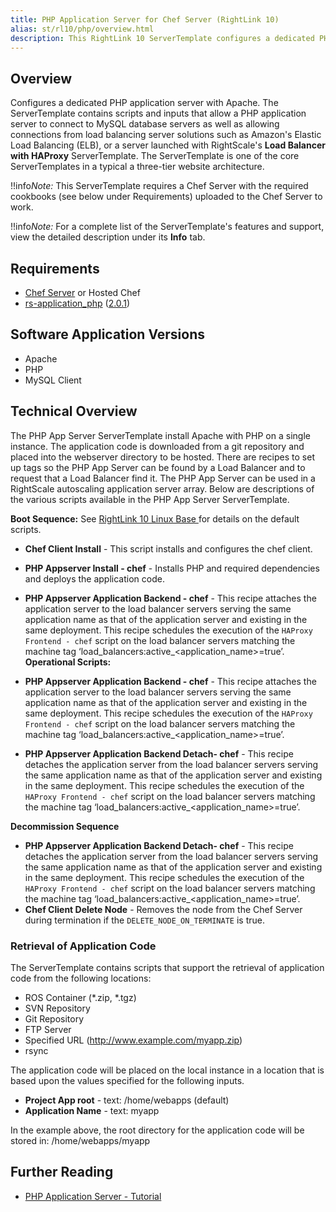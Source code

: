 ```yaml
---
title: PHP Application Server for Chef Server (RightLink 10)
alias: st/rl10/php/overview.html
description: This RightLink 10 ServerTemplate configures a dedicated PHP application server with Apache. It contains scripts and inputs that allow a PHP application server to connect to MySQL database servers and other resources.
---
```


## Overview

Configures a dedicated PHP application server with Apache. The ServerTemplate contains scripts and inputs that allow a PHP application server to connect to MySQL database servers as well as allowing connections from load balancing server solutions such as Amazon's Elastic Load Balancing (ELB), or a server launched with RightScale's **Load Balancer with HAProxy** ServerTemplate. The ServerTemplate is one of the core ServerTemplates in a typical a three-tier website architecture.

!!info*Note:* This ServerTemplate requires a Chef Server with the required cookbooks (see below under Requirements) uploaded to the Chef Server to work.

!!info*Note:* For a complete list of the ServerTemplate's features and support, view the detailed description under its <b>Info</b> tab.

## Requirements
* [Chef Server](/st/rl10/chef-server/overview.html) or Hosted Chef
* [rs-application_php](https://github.com/rightscale-cookbooks/rs-application_php) ([2.0.1](https://github.com/rightscale-cookbooks/rs-application_php/releases/tag/v2.0.1))

## Software Application Versions

* Apache
* PHP
* MySQL Client

## Technical Overview

The PHP App Server ServerTemplate install Apache with PHP on a single instance. The application code is downloaded from a git repository and placed into the webserver directory to be hosted. There are recipes to set up tags so the PHP App Server can be found by a Load Balancer and to request that a Load Balancer find it. The PHP App Server can be used in a RightScale autoscaling application server array. Below are descriptions of the various scripts available in the PHP App Server ServerTemplate.

**Boot Sequence:**
See [RightLink 10 Linux Base ](/st/rl10/base_linux/overview.html) for details on the default scripts.
* **Chef Client Install** - This script installs and configures the chef client.  
* **PHP Appserver Install - chef** - Installs PHP and required dependencies and deploys the application code.
* **PHP Appserver Application Backend - chef** - This recipe attaches the application server to the load balancer servers serving the same application name as that of the application server and existing in the same deployment. This recipe schedules the execution of the `HAProxy Frontend - chef` script on the load balancer servers matching the machine tag ‘load_balancers:active_<application_name>=true’.
**Operational Scripts:**

* **PHP Appserver Application Backend - chef** - This recipe attaches the application server to the load balancer servers serving the same application name as that of the application server and existing in the same deployment. This recipe schedules the execution of the `HAProxy Frontend - chef` script on the load balancer servers matching the machine tag ‘load_balancers:active_<application_name>=true’.
* **PHP Appserver Application Backend Detach- chef** - This recipe detaches the application server from the load balancer servers serving the same application name as that of the application server and existing in the same deployment. This recipe schedules the execution of the `HAProxy Frontend - chef` script on the load balancer servers matching the machine tag ‘load_balancers:active_<application_name>=true’.

**Decommission Sequence**
* **PHP Appserver Application Backend Detach- chef** - This recipe detaches the application server from the load balancer servers serving the same application name as that of the application server and existing in the same deployment. This recipe schedules the execution of the `HAProxy Frontend - chef` script on the load balancer servers matching the machine tag ‘load_balancers:active_<application_name>=true’.
* **Chef Client Delete Node** - Removes the node from the Chef Server during termination if the `DELETE_NODE_ON_TERMINATE` is true.

### Retrieval of Application Code

The ServerTemplate contains scripts that support the retrieval of application code from the following locations:

* ROS Container (\*.zip, \*.tgz)
* SVN Repository
* Git Repository
* FTP Server
* Specified URL (http://www.example.com/myapp.zip)
* rsync

The application code will be placed on the local instance in a location that is based upon the values specified for the following inputs.

* **Project App root** - text: /home/webapps (default)
* **Application Name** - text: myapp

In the example above, the root directory for the application code will be stored in: /home/webapps/myapp

## Further Reading

* [PHP Application Server - Tutorial](/st/rl10/php/tutorial.html)

